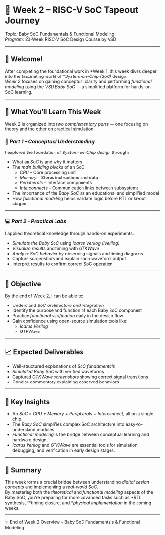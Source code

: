# 🚀 Week 2 – RISC-V SoC Tapeout Journey
*Topic:* Baby SoC Fundamentals & Functional Modeling  
*Program:* 20-Week RISC-V SoC Design Course by VSD

---

## 👋 Welcome!

After completing the foundational work in *Week 1, this week dives deeper into the fascinating world of **System-on-Chip (SoC)* design.  
*Week 2* focuses on gaining conceptual clarity and performing *functional modeling* using the *VSD Baby SoC* — a simplified platform for hands-on SoC learning.

---

## 🧠 What You’ll Learn This Week

Week 2 is organized into *two complementary parts* — one focusing on theory and the other on practical simulation.

### 🧩 *Part 1 – Conceptual Understanding*
I explored the foundation of *System-on-Chip design* through:
- What an *SoC* is and why it matters  
- The *main building blocks* of an SoC:
  - *CPU* – Core processing unit  
  - *Memory* – Stores instructions and data  
  - *Peripherals* – Interface components  
  - *Interconnects* – Communication links between subsystems  
- The importance of the *Baby SoC* as an educational and simplified model  
- How *functional modeling* helps validate logic before RTL or layout stages

---

### 💻 *Part 2 – Practical Labs*
I applied theoretical knowledge through hands-on experiments:
- *Simulate the Baby SoC* using *Icarus Verilog (iverilog)*  
- *Visualize results* and timing with *GTKWave*  
- *Analyze SoC behavior* by observing signals and timing diagrams  
- Capture *screenshots* and explain each waveform output  
- Interpret results to confirm correct SoC operation

---

## 🎯 Objective

By the end of Week 2,  i can be able to:
- Understand *SoC architecture and integration*
- Identify the purpose and function of each Baby SoC component
- Practice *functional verification* early in the design flow
- Gain confidence using open-source simulation tools like:
  - *Icarus Verilog*
  - *GTKWave*

---

## 📈 Expected Deliverables

- Well-structured explanations of *SoC fundamentals*
- *Simulated Baby SoC* with verified waveforms
- Captured *GTKWave screenshots* showing correct signal transitions
- Concise commentary explaining observed behaviors

---

## 🔑 Key Insights

- An *SoC = CPU + Memory + Peripherals + Interconnect*, all on a single chip.  
- The *Baby SoC* simplifies complex SoC architecture into easy-to-understand modules.  
- *Functional modeling* is the bridge between conceptual learning and hardware design.  
- *Icarus Verilog* and *GTKWave* are essential tools for simulation, debugging, and verification in early design stages.

---

## 🧩 Summary

This week forms a crucial bridge between understanding *digital design concepts* and implementing a *real-world SoC*.  
By mastering both the *theoretical* and *functional modeling* aspects of the Baby SoC, you’re preparing for more advanced tasks such as *RTL synthesis, **timing closure, and **physical implementation* in the coming weeks.

---

✨ End of Week 2 Overview – Baby SoC Fundamentals & Functional Modeling
